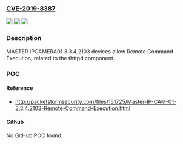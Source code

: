 ### [CVE-2019-8387](https://cve.mitre.org/cgi-bin/cvename.cgi?name=CVE-2019-8387)
![](https://img.shields.io/static/v1?label=Product&message=n%2Fa&color=blue)
![](https://img.shields.io/static/v1?label=Version&message=n%2Fa&color=blue)
![](https://img.shields.io/static/v1?label=Vulnerability&message=n%2Fa&color=brighgreen)

### Description

MASTER IPCAMERA01 3.3.4.2103 devices allow Remote Command Execution, related to the thttpd component.

### POC

#### Reference
- http://packetstormsecurity.com/files/151725/Master-IP-CAM-01-3.3.4.2103-Remote-Command-Execution.html

#### Github
No GitHub POC found.


